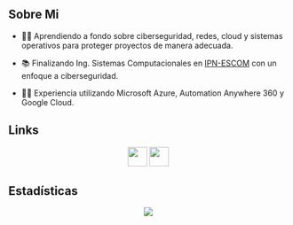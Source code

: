 ## Sobre Mi

- 🕵️‍♂️ Aprendiendo a fondo sobre ciberseguridad, redes, cloud y sistemas operativos para proteger proyectos de manera adecuada.

- 📚 Finalizando Ing. Sistemas Computacionales en [IPN-ESCOM](https://www.escom.ipn.mx/) con un enfoque a ciberseguridad.

- 👨‍💻 Experiencia utilizando Microsoft Azure, Automation Anywhere 360 y Google Cloud.

## Links

<p align="center">
<a href="https://www.linkedin.com/in/sergio-p-b79931122/"><img  src="https://img.shields.io/badge/linkedin-%230077B5.svg?&style=for-the-badge&logo=linkedin&logoColor=white" height=35 target="_blank" ></a>
<a href="https://drive.google.com/file/d/1YYAXMoc5fTP_BtSnUZffshz-GolCr11A/view?usp=sharing"><img src="https://img.shields.io/badge/resume-F4B400.svg?&style=for-the-badge&logo=googledrive&logoColor=white" height=35 target="_blank" ></a>
</p>

## Estadísticas

<p align="center">
<img src="https://github-readme-stats.vercel.app/api/top-langs/?username=serch-pa&layout=compact&langs_count=8"/> 
</p>
